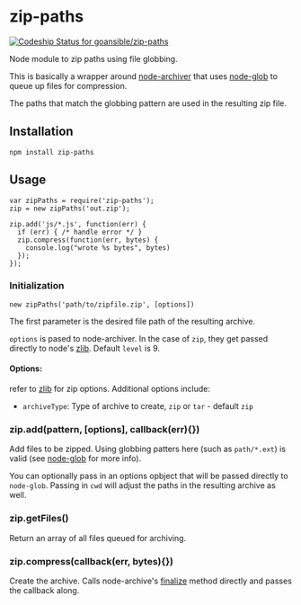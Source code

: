 # zip-paths

[ ![Codeship Status for goansible/zip-paths](https://www.codeship.io/projects/2e303f70-3ed9-0131-d011-2edc1cbdfa84/status?branch=master)](https://www.codeship.io/projects/10418)

Node module to zip paths using file globbing.

This is basically a wrapper around [node-archiver](https://github.com/ctalkington/node-archiver) that uses [node-glob](https://github.com/isaacs/node-glob) to queue up files for compression.

The paths that match the globbing pattern are used in the resulting zip file.

## Installation

`npm install zip-paths`

## Usage

````
var zipPaths = require('zip-paths');
zip = new zipPaths('out.zip');

zip.add('js/*.js', function(err) {
  if (err) { /* handle error */ }
  zip.compress(function(err, bytes) {
    console.log("wrote %s bytes", bytes)
  });
});
````

### Initialization

`new zipPaths('path/to/zipfile.zip', [options])`

The first parameter is the desired file path of the resulting archive.

`options` is pased to node-archiver. In the case of `zip`, they get passed directly to node's [zlib](http://nodejs.org/api/zlib.html#zlib_options). Default `level` is 9.

#### Options:

refer to [zlib](http://nodejs.org/api/zlib.html#zlib_options) for zip options. Additional options include:

- `archiveType`: Type of archive to create, `zip` or `tar` - default `zip`

### zip.add(pattern, [options], callback(err){})

Add files to be zipped. Using globbing patters here (such as `path/*.ext`) is valid (see [node-glob](https://github.com/isaacs/node-glob) for more info).

You can optionally pass in an options opbject that will be passed directly to `node-glob`. Passing in `cwd` will adjust the paths in the resulting archive as well.

### zip.getFiles()

Return an array of all files queued for archiving.

### zip.compress(callback(err, bytes){})

Create the archive. Calls node-archive's [finalize](https://github.com/ctalkington/node-archiver#finalizecallbackerr-bytes) method directly and passes the callback along.
